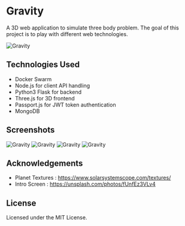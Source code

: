 # Gravity
A 3D web application to simulate three body problem. 
The goal of this project is to play with different web technologies.

![Gravity](https://github.com/shadlyd15/Gravity/blob/main/screeshots/1.png?raw=true "Gravity")

## Technologies Used
- Docker Swarm
- Node.js for client API handling
- Python3 Flask for backend
- Three.js for 3D frontend
- Passport.js for JWT token authentication
- MongoDB

## Screenshots
![Gravity](https://github.com/shadlyd15/Gravity/blob/main/screeshots/2.png?raw=true "Gravity")
![Gravity](https://github.com/shadlyd15/Gravity/blob/main/screeshots/3.png?raw=true "Gravity")
![Gravity](https://github.com/shadlyd15/Gravity/blob/main/screeshots/4.png?raw=true "Gravity")
![Gravity](https://github.com/shadlyd15/Gravity/blob/main/screeshots/5.png?raw=true "Gravity")

## Acknowledgements
 - Planet Textures : https://www.solarsystemscope.com/textures/
 - Intro Screen : https://unsplash.com/photos/fUnfEz3VLv4

## License
Licensed under the MIT License.